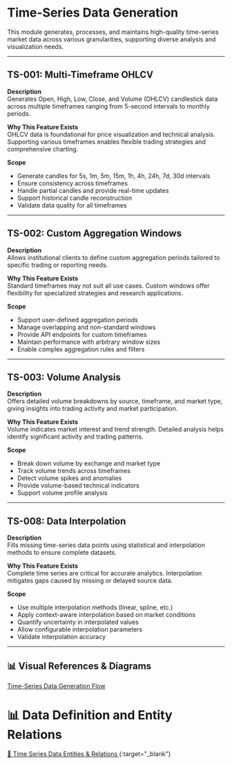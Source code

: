 # Time-Series Data Generation

This module generates, processes, and maintains high-quality time-series market data across various granularities, supporting diverse analysis and visualization needs.

---

## TS-001: Multi-Timeframe OHLCV

**Description**  
Generates Open, High, Low, Close, and Volume (OHLCV) candlestick data across multiple timeframes ranging from 5-second intervals to monthly periods.

**Why This Feature Exists**  
OHLCV data is foundational for price visualization and technical analysis. Supporting various timeframes enables flexible trading strategies and comprehensive charting.

**Scope**

- Generate candles for 5s, 1m, 5m, 15m, 1h, 4h, 24h, 7d, 30d intervals
- Ensure consistency across timeframes
- Handle partial candles and provide real-time updates
- Support historical candle reconstruction
- Validate data quality for all timeframes

---

## TS-002: Custom Aggregation Windows

**Description**  
Allows institutional clients to define custom aggregation periods tailored to specific trading or reporting needs.

**Why This Feature Exists**  
Standard timeframes may not suit all use cases. Custom windows offer flexibility for specialized strategies and research applications.

**Scope**

- Support user-defined aggregation periods
- Manage overlapping and non-standard windows
- Provide API endpoints for custom timeframes
- Maintain performance with arbitrary window sizes
- Enable complex aggregation rules and filters

---

## TS-003: Volume Analysis

**Description**  
Offers detailed volume breakdowns by source, timeframe, and market type, giving insights into trading activity and market participation.

**Why This Feature Exists**  
Volume indicates market interest and trend strength. Detailed analysis helps identify significant activity and trading patterns.

**Scope**

- Break down volume by exchange and market type
- Track volume trends across timeframes
- Detect volume spikes and anomalies
- Provide volume-based technical indicators
- Support volume profile analysis

---

## TS-008: Data Interpolation

**Description**  
Fills missing time-series data points using statistical and interpolation methods to ensure complete datasets.

**Why This Feature Exists**  
Complete time series are critical for accurate analytics. Interpolation mitigates gaps caused by missing or delayed source data.

**Scope**

- Use multiple interpolation methods (linear, spline, etc.)
- Apply context-aware interpolation based on market conditions
- Quantify uncertainty in interpolated values
- Allow configurable interpolation parameters
- Validate interpolation accuracy

---

## 📊 Visual References & Diagrams

<a href="https://miro.com/app/board/uXjVJbMT7pg=/?moveToWidget=3458764635957717472&cot=10" target="_blank"> Time-Series Data Generation Flow </a>

# 📊 Data Definition and Entity Relations

[🔗 Time Series Data Entities & Relations ](../Data_Defination_Sheet/5-time-series-data-generation.md){:target="\_blank"}
